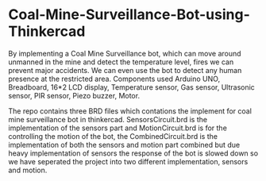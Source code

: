 # Coal-Mine-Surveillance-Bot-using-Thinkercad
By implementing a Coal Mine Surveillance bot, which can move around unmanned in the mine and detect the temperature level, fires we can prevent major accidents. We can even use the bot to detect any human presence at the restricted area. Components used Arduino UNO, Breadboard, 16*2 LCD display, Temperature sensor, Gas sensor, Ultrasonic sensor, PIR sensor, Piezo buzzer, Motor.

The repo contains three BRD files which contations the implement for coal mine surveillance bot in thinkercad. SensorsCircuit.brd is the implementation of the sensors part and MotionCircuit.brd is for the controlling the motion of the bot, the CombinedCircuit.brd is the implementation of both the sensors and motion part combined but due heavy implementation of sensors the response of the bot is slowed down so we have seperated the project into two different implementation, sensors and motion.
